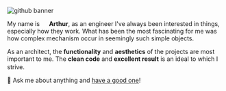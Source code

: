 ![github banner](https://user-images.githubusercontent.com/61030079/88478911-29902c80-cf4c-11ea-9579-01912b0f3471.png)

My name is <img src="https://user-images.githubusercontent.com/61030079/88273604-bb90fe80-ccda-11ea-84bf-ce87118c0ab9.gif" height="14"/> <strong>Arthur</strong>, as an engineer I've always been interested in things, especially how they work.
What has been the most fascinating for me was how complex mechanism occur in seemingly such simple objects.

As an architect, the <strong>functionality</strong> and <strong>aesthetics</strong> of the projects are most important to me.
The <strong>clean code</strong> and <strong>excellent result</strong> is an ideal to which I strive. <img src="https://user-images.githubusercontent.com/61030079/88274412-f7789380-ccdb-11ea-84fa-355bfb6dc335.gif" height="16"/>

💬 Ask me about anything and [have a good one](https://youtu.be/e4Ao-iNPPUc)!
